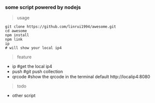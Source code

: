 ### some script powered by nodejs

>usage
```shell
git clone https://github.com/linrui1994/awesome.git
cd awesome
npm install
npm link
ip
# will show your local ip4
```
>feature
- ip       #get the local ip4
- push     #git push collection
- qrcode   #show the qrcode in the terminal default http://localip4:8080

>todo
- other script 
